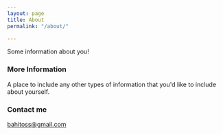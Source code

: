 ```yaml
---
layout: page
title: About
permalink: "/about/"

---
```

Some information about you!

### More Information

A place to include any other types of information that you'd like to include about yourself.

### Contact me

bahitoss@gmail.com